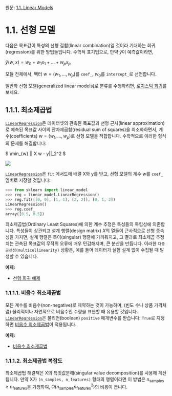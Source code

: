 원문: [1.1. Linear Models](https://scikit-learn.org/stable/modules/linear_model.html)

# 1.1. 선형 모델

다음은 목표값이 특성의 선형 결합(linear combination)일 것이라 기대하는 회귀(regression)를 위한 방법들입니다. 수학적 표기법으로, 만약 $\hat{y}$이 예측값이라면,

$\hat{y}(w, x) = w_0 + w_1 x_1 + ... + w_p x_p$

모듈 전체에서, 벡터 $w = (w_1, ..., w_p)$를 `coef_`, $w_0$를 `intercept_`로 선언합니다.

일반화 선형 모델(generalized linear models)로 분류를 수행하려면, [로지스틱 회귀](#로지스틱-회귀)를 보세요.

## 1.1.1. 최소제곱법

[`LinearRegression`](generated/sklearn.linear_model.LinearRegression)은 데이터셋의 관측된 목표값과 선형 근사(linear approximation)로 예측된 목표값 사이의 잔차제곱합(residual sum of squares)을 최소화하면서, 계수(coefficients) $w = (w_1, ..., w_p)$로 선형 모델을 적합합니다. 수학적으로 이러한 형식의 문제를 해결합니다:

$ \min_{w} || X w - y||_2^2 $

![](https://scikit-learn.org/stable/_images/sphx_glr_plot_ols_001.png)

[`LinearRegression`](generated/sklearn.linear_model.LinearRegression)은 `fit` 메서드에 배열 X와 y를 받고, 선형 모델의 계수 $w$를 `coef_` 멤버로 저장할 것입니다:

```python
>>> from sklearn import linear_model
>>> reg = linear_model.LinearRegression()
>>> reg.fit([[0, 0], [1, 1], [2, 2]], [0, 1, 2])
LinearRegression()
>>> reg.coef_
array([0.5, 0.5])
```

최소제곱법(Ordinary Least Squares)에 의한 계수 추정은 특성들의 독립성에 의존합니다. 특성들이 상관되고 설계 행렬(design matrix) $X$의 열들이 근사적으로 선형 종속성을 가지면, 설계 행렬은 특이(singular) 행렬에 가까워지고, 그 결과로 최소제곱 추정치는 관측된 목표값의 무작위 오류에 매우 민감해지며, 큰 분산을 만듭니다. 이러한 `다중공선성(multicollinearity)` 상황은, 예를 들어 데이터가 실험 설계 없이 수집될 때 발생할 수 있습니다.

**예제:**

- [선형 회귀 예제](../auto_examples/linear_model/plot_ols)

### 1.1.1.1. 비음수 최소제곱법

모든 계수를 비음수(non-negative)로 제약하는 것이 가능하며, (빈도 수나 상품 가격처럼) 물리적이나 자연적으로 비음수인 수량을 표현할 때 유용할 것입니다. [`LinearRegression`](generated/sklearn.linear_model.LinearRegression)은 불리언(boolean) `positive` 매개변수를 받습니다: `True`로 지정하면 [비음수 최소제곱법](https://en.wikipedia.org/wiki/Non-negative_least_squares)이 적용됩니다.

**예제:**

- [비음수 최소제곱법](../auto_examples/linear_model/plot_nnls)

### 1.1.1.2. 최소제곱법 복잡도

최소제곱법 해결책은 X의 특잇값분해(singular value decomposition)를 사용해 계산됩니다. 만약 X가 `(n_samples, n_features)` 형태의 행렬이라면 이 방법은 $n_{\text{samples}} \geq n_{\text{features}}$을 가정하여, $O(n_{\text{samples}} n_{\text{features}}^2)$의 비용이 듭니다.
